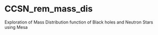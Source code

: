 # CCSN_rem_mass_dis
Exploration of Mass Distribution function of Black holes and Neutron Stars using Mesa
